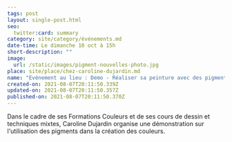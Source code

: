 ```yaml
---
tags: post
layout: single-post.html
seo:
  twitter:card: summary
category: site/category/événements.md
date-time: Le dimanche 10 oct à 15h
short-description: ""
image:
  url: /static/images/pigment-nouvelles-photo.jpg
place: site/place/chez-caroline-dujardin.md
name: "Evénement au lieu : Demo - Réaliser sa peinture avec des pigments"
created-on: 2021-08-07T20:11:50.339Z
updated-on: 2021-08-07T20:11:50.357Z
published-on: 2021-08-07T20:11:50.370Z
---
```

Dans le cadre de ses Formations Couleurs et de ses cours de dessin et techniques mixtes, Caroline Dujardin organise une démonstration sur l'utilisation des pigments dans la création des couleurs.